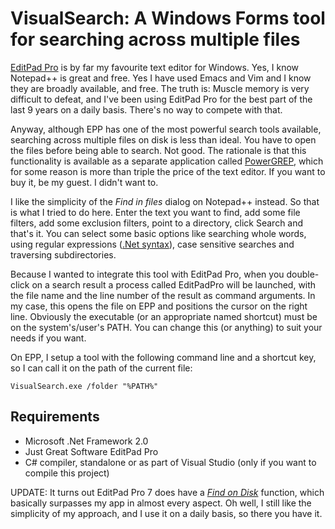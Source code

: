 VisualSearch: A Windows Forms tool for searching across multiple files
======================================================================

[EditPad Pro]( http://www.editpadpro.com/) is by far my favourite text editor for Windows. Yes, I know Notepad++ is great and free. Yes I have used Emacs and Vim and I know they are broadly available, and free. The truth is: Muscle memory is very difficult to defeat, and I've been using EditPad Pro for the best part of the last 9 years on a daily basis. There's no way to compete with that.

Anyway, although EPP has one of the most powerful search tools available, searching across multiple files on disk is less than ideal. You have to open the files before being able to search. Not good. The rationale is that this functionality is available as a separate application called [PowerGREP]( http://www.powergrep.com/), which for some reason is more than triple the price of the text editor. If you want to buy it, be my guest. I didn't want to.

I like the simplicity of the _Find in files_ dialog on Notepad++ instead. So that is what I tried to do here. Enter the text you want to find, add some file filters, add some exclusion filters, point to a directory, click Search and that's it. You can select some basic options like searching whole words, using regular expressions ([.Net syntax]( http://www.regular-expressions.info/refext.html)), case sensitive searches and traversing subdirectories.

Because I wanted to integrate this tool with EditPad Pro, when you double-click on a search result a process called EditPadPro will be launched, with the file name and the line number of the result as command arguments. In my case, this opens the file on EPP and positions the cursor on the right line. Obviously the executable (or an appropriate named shortcut) must be on the system's/user's PATH. You can change this (or anything) to suit your needs if you want.

On EPP, I setup a tool with the following command line and a shortcut key, so I can call it on the path of the current file:

    VisualSearch.exe /folder "%PATH%"

Requirements
------------

* Microsoft .Net Framework 2.0
* Just Great Software EditPad Pro
* C# compiler, standalone or as part of Visual Studio (only if you want to compile this project)

UPDATE: It turns out EditPad Pro 7 does have a [*Find on Disk*](http://www.editpadpro.com/search.html) function, which basically surpasses my app in almost every aspect. Oh well, I still like the simplicity of my approach, and I use it on a daily basis, so there you have it.
